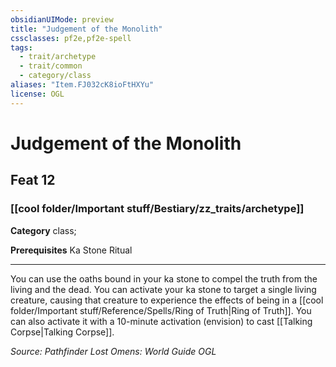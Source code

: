 ```yaml
---
obsidianUIMode: preview
title: "Judgement of the Monolith"
cssclasses: pf2e,pf2e-spell
tags:
  - trait/archetype
  - trait/common
  - category/class
aliases: "Item.FJ032cK8ioFtHXYu"
license: OGL
---
```

# Judgement of the Monolith
## Feat 12
### [[cool folder/Important stuff/Bestiary/zz_traits/archetype]]

**Category** class; 



**Prerequisites** Ka Stone Ritual
* * *
You can use the oaths bound in your ka stone to compel the truth from the living and the dead. You can activate your ka stone to target a single living creature, causing that creature to experience the effects of being in a [[cool folder/Important stuff/Reference/Spells/Ring of Truth|Ring of Truth]]. You can also activate it with a 10-minute activation (envision) to cast [[Talking Corpse|Talking Corpse]].

*Source: Pathfinder Lost Omens: World Guide*
*OGL*